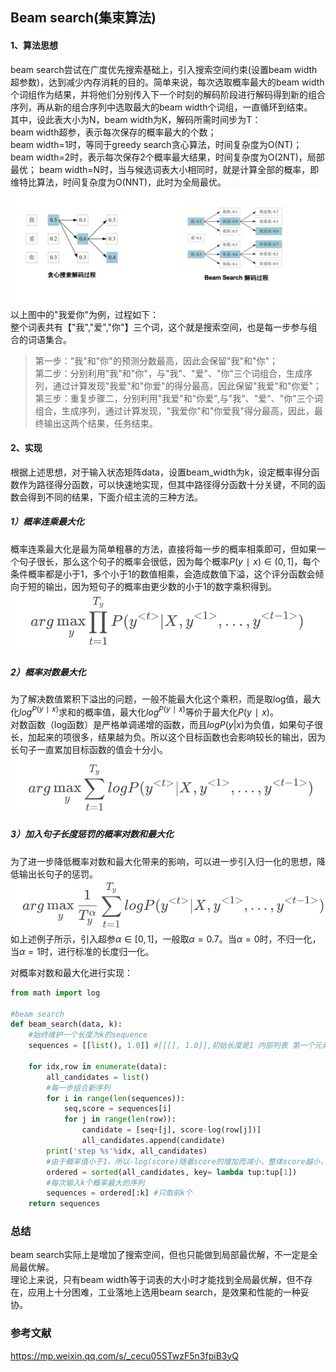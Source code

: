 ## Beam search(集束算法)
#### 1、算法思想
beam search尝试在广度优先搜索基础上，引入搜索空间约束(设置beam width超参数)，达到减少内存消耗的目的。简单来说，每次选取概率最大的beam width个词组作为结果，并将他们分别传入下一个时刻的解码阶段进行解码得到新的组合序列，再从新的组合序列中选取最大的beam width个词组，一直循环到结束。  
其中，设此表大小为N，beam width为K，解码所需时间步为T：  
beam width超参，表示每次保存的概率最大的个数；  
beam width=1时，等同于greedy search贪心算法，时间复杂度为O(NT)；
beam width=2时，表示每次保存2个概率最大结果，时间复杂度为O(2NT)，局部最优；
beam width=N时，当与候选词表大小相同时，就是计算全部的概率，即维特比算法，时间复杂度为O(NNT)，此时为全局最优。  
![](https://github.com/swx-10/some-knowledge/blob/master/picture/beamsearch.png)
以上图中的"我爱你"为例，过程如下：  
整个词表共有【"我","爱","你"】三个词，这个就是搜索空间，也是每一步参与组合的词语集合。
>第一步："我"和"你"的预测分数最高，因此会保留"我"和"你"；  
第二步：分别利用"我"和"你"，与"我"、"爱"、"你"三个词组合，生成序列，通过计算发现"我爱"和"你爱"的得分最高，因此保留"我爱"和"你爱"；
第三步：重复步骤二，分别利用"我爱"和"你爱",与"我"、"爱"、"你"三个词组合，生成序列，通过计算发现，"我爱你"和"你爱我"得分最高，因此，最终输出这两个结果，任务结束。  

#### 2、实现
根据上述思想，对于输入状态矩阵data，设置beam_width为k，设定概率得分函数作为路径得分函数，可以快速地实现，但其中路径得分函数十分关键，不同的函数会得到不同的结果，下面介绍主流的三种方法。
##### 1）概率连乘最大化
概率连乘最大化是最为简单粗暴的方法，直接将每一步的概率相乘即可，但如果一个句子很长，那么这个句子的概率会很低，因为每个概率$P(y∣x)∈(0,1]$，每个条件概率都是小于1，多个小于1的数值相乘，会造成数值下溢，这个评分函数会倾向于短的输出，因为短句子的概率由更少数的小于1的数字乘积得到。
![连乘概率最大化](https://github.com/swx-10/some-knowledge/blob/master/picture/%E8%BF%9E%E4%B9%98%E6%A6%82%E7%8E%87%E6%9C%80%E5%A4%A7%E5%8C%96.png)
##### 2）概率对数最大化
为了解决数值累积下溢出的问题，一般不能最大化这个乘积，而是取log值，最大化$log^{P(y∣x)}$求和的概率值，最大化$log^{P(y∣x)}$等价于最大化$P(y∣x)$。  
对数函数（log函数）是严格单调递增的函数，而且$logP(y|x)$为负值，如果句子很长，加起来的项很多，结果越为负。所以这个目标函数也会影响较长的输出，因为长句子一直累加目标函数的值会十分小。
![概率对数和最大化](https://github.com/swx-10/some-knowledge/blob/master/picture/%E6%A6%82%E7%8E%87%E5%AF%B9%E6%95%B0%E5%92%8C%E6%9C%80%E5%A4%A7%E5%8C%96.png)
##### 3）加入句子长度惩罚的概率对数和最大化
为了进一步降低概率对数和最大化带来的影响，可以进一步引入归一化的思想，降低输出长句子的惩罚。
![加入句子长度惩罚的概率对数和最大化](https://github.com/swx-10/some-knowledge/blob/master/picture/%E5%8A%A0%E5%85%A5%E5%8F%A5%E5%AD%90%E9%95%BF%E5%BA%A6%E6%83%A9%E7%BD%9A%E7%9A%84%E6%A6%82%E7%8E%87%E5%AF%B9%E6%95%B0%E5%92%8C%E6%9C%80%E5%A4%A7%E5%8C%96.png)
如上述例子所示，引入超参$α∈[0,1]$，一般取$α=0.7$。当$α=0$时，不归一化，当$α=1$时，进行标准的长度归一化。

对概率对数和最大化进行实现：
```python
from math import log

#beam search
def beam_search(data, k):
    #始终维护一个长度为k的sequence
    sequences = [[list(), 1.0]] #[[[], 1.0]],初始长度是1 内部列表 第一个元素是所选的index列表，第二个元素是概率的乘积

    for idx,row in enumerate(data):
        all_candidates = list()
        #每一步组合新序列
        for i in range(len(sequences)):
            seq,score = sequences[i]
            for j in range(len(row)):
                candidate = [seq+[j], score-log(row[j])]
                all_candidates.append(candidate)
        print('step %s'%idx, all_candidates)
        #由于概率值小于1，所以-log(score)随着score的增加而减小，整体score越小，概率越大，直接进行排序
        ordered = sorted(all_candidates, key= lambda tup:tup[1])
        #每次输入k个概率最大的序列
        sequences = ordered[:k] #只取前k个
    return sequences
```
### 总结
beam search实际上是增加了搜索空间，但也只能做到局部最优解，不一定是全局最优解。  
理论上来说，只有beam width等于词表的大小时才能找到全局最优解，但不存在，应用上十分困难，工业落地上选用beam search，是效果和性能的一种妥协。

### 参考文献
https://mp.weixin.qq.com/s/_cecu05STwzF5n3fpiB3yQ
